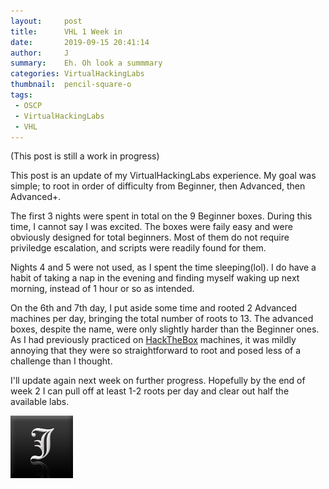 ```yaml
---
layout:     post
title:      VHL 1 Week in
date:       2019-09-15 20:41:14
author:     J
summary:    Eh. Oh look a summmary
categories: VirtualHackingLabs
thumbnail:  pencil-square-o
tags:
 - OSCP
 - VirtualHackingLabs
 - VHL
---
```


(This post is still a work in progress)

This post is an update of my VirtualHackingLabs experience. My goal was simple; to root in order of difficulty from Beginner, then Advanced, then Advanced+.

The first 3 nights were spent in total on the 9 Beginner boxes. During this time, I cannot say I was excited. The boxes were faily easy and were obviously designed for total beginners. Most of them do not require priviledge escalation, and scripts were readily found for them.

Nights 4 and 5 were not used, as I spent the time sleeping(lol). I do have a habit of taking a nap in the evening and finding myself waking up next morning, instead of 1 hour or so as intended.

On the 6th and 7th day, I put aside some time and rooted 2 Advanced machines per day, bringing the total number of roots to 13. The advanced boxes, despite the name, were only slightly harder than the Beginner ones. As I had previously practiced on [HackTheBox](https://hackthebox.eu) machines, it was mildly annoying that they were so straightforward to root and posed less of a challenge than I thought.

I'll update again next week on further progress. Hopefully by the end of week 2 I can pull off at least 1-2 roots per day and clear out half the available labs.

![testing image][1]

[1]: /j.jpg
